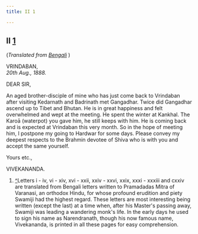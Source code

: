 ```yaml
---
title: II 1

---
```





  

  


## II [1](#fn1)

(*Translated from [Bengali](b6002e6002.pdf)* )

VRINDABAN,  
*20th Aug., 1888.*

DEAR SIR,

An aged brother-disciple of mine who has just come back to Vrindaban
after visiting Kedarnath and Badrinath met Gangadhar. Twice did
Gangadhar ascend up to Tibet and Bhutan. He is in great happiness and
felt overwhelmed and wept at the meeting. He spent the winter at
Kankhal. The Karoā (waterpot) you gave him, he still keeps with him. He
is coming back and is expected at Vrindaban this very month. So in the
hope of meeting him, I postpone my going to Hardwar for some days.
Please convey my deepest respects to the Brahmin devotee of Shiva who is
with you and accept the same yourself. 

Yours etc.,

VIVEKANANDA.  

1.  [^](#txt1)Letters i - iv, vi - xiv, xvi - xxii, xxiv - xxvi, xxix,
    xxxi - xxxiii and cxxiv are translated from Bengali letters written
    to Pramadadas Mitra of Varanasi, an orthodox Hindu, for whose
    profound erudition and piety Swamiji had the highest regard. These
    letters are most interesting being written (except the last) at a
    time when, after his Master's passing away, Swamiji was leading a
    wandering monk's life. In the early days he used to sign his name as
    Narendranath, though his now famous name, Vivekananda, is printed in
    all these pages for easy comprehension.


